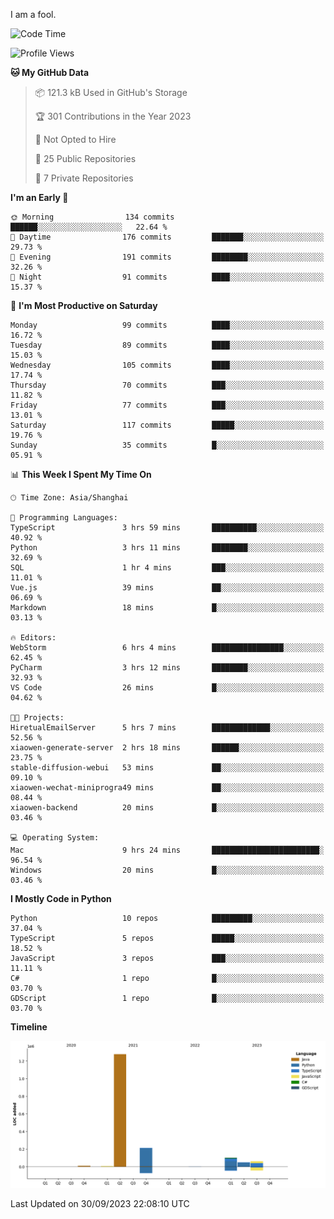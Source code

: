 I am a fool.

<!--START_SECTION:waka-->
![Code Time](http://img.shields.io/badge/Code%20Time-745%20hrs%2050%20mins-blue)

![Profile Views](http://img.shields.io/badge/Profile%20Views-1-blue)

**🐱 My GitHub Data** 

> 📦 121.3 kB Used in GitHub's Storage 
 > 
> 🏆 301 Contributions in the Year 2023
 > 
> 🚫 Not Opted to Hire
 > 
> 📜 25 Public Repositories 
 > 
> 🔑 7 Private Repositories 
 > 
**I'm an Early 🐤** 

```text
🌞 Morning                134 commits         ██████░░░░░░░░░░░░░░░░░░░   22.64 % 
🌆 Daytime                176 commits         ███████░░░░░░░░░░░░░░░░░░   29.73 % 
🌃 Evening                191 commits         ████████░░░░░░░░░░░░░░░░░   32.26 % 
🌙 Night                  91 commits          ████░░░░░░░░░░░░░░░░░░░░░   15.37 % 
```
📅 **I'm Most Productive on Saturday** 

```text
Monday                   99 commits          ████░░░░░░░░░░░░░░░░░░░░░   16.72 % 
Tuesday                  89 commits          ████░░░░░░░░░░░░░░░░░░░░░   15.03 % 
Wednesday                105 commits         ████░░░░░░░░░░░░░░░░░░░░░   17.74 % 
Thursday                 70 commits          ███░░░░░░░░░░░░░░░░░░░░░░   11.82 % 
Friday                   77 commits          ███░░░░░░░░░░░░░░░░░░░░░░   13.01 % 
Saturday                 117 commits         █████░░░░░░░░░░░░░░░░░░░░   19.76 % 
Sunday                   35 commits          █░░░░░░░░░░░░░░░░░░░░░░░░   05.91 % 
```


📊 **This Week I Spent My Time On** 

```text
🕑︎ Time Zone: Asia/Shanghai

💬 Programming Languages: 
TypeScript               3 hrs 59 mins       ██████████░░░░░░░░░░░░░░░   40.92 % 
Python                   3 hrs 11 mins       ████████░░░░░░░░░░░░░░░░░   32.69 % 
SQL                      1 hr 4 mins         ███░░░░░░░░░░░░░░░░░░░░░░   11.01 % 
Vue.js                   39 mins             ██░░░░░░░░░░░░░░░░░░░░░░░   06.69 % 
Markdown                 18 mins             █░░░░░░░░░░░░░░░░░░░░░░░░   03.13 % 

🔥 Editors: 
WebStorm                 6 hrs 4 mins        ████████████████░░░░░░░░░   62.45 % 
PyCharm                  3 hrs 12 mins       ████████░░░░░░░░░░░░░░░░░   32.93 % 
VS Code                  26 mins             █░░░░░░░░░░░░░░░░░░░░░░░░   04.62 % 

🐱‍💻 Projects: 
HiretualEmailServer      5 hrs 7 mins        █████████████░░░░░░░░░░░░   52.56 % 
xiaowen-generate-server  2 hrs 18 mins       ██████░░░░░░░░░░░░░░░░░░░   23.75 % 
stable-diffusion-webui   53 mins             ██░░░░░░░░░░░░░░░░░░░░░░░   09.10 % 
xiaowen-wechat-miniprogra49 mins             ██░░░░░░░░░░░░░░░░░░░░░░░   08.44 % 
xiaowen-backend          20 mins             █░░░░░░░░░░░░░░░░░░░░░░░░   03.46 % 

💻 Operating System: 
Mac                      9 hrs 24 mins       ████████████████████████░   96.54 % 
Windows                  20 mins             █░░░░░░░░░░░░░░░░░░░░░░░░   03.46 % 
```

**I Mostly Code in Python** 

```text
Python                   10 repos            █████████░░░░░░░░░░░░░░░░   37.04 % 
TypeScript               5 repos             █████░░░░░░░░░░░░░░░░░░░░   18.52 % 
JavaScript               3 repos             ███░░░░░░░░░░░░░░░░░░░░░░   11.11 % 
C#                       1 repo              █░░░░░░░░░░░░░░░░░░░░░░░░   03.70 % 
GDScript                 1 repo              █░░░░░░░░░░░░░░░░░░░░░░░░   03.70 % 
```



**Timeline**

![Lines of Code chart](https://raw.githubusercontent.com/VeejaLiu/VeejaLiu/master/assets/bar_graph.png)


 Last Updated on 30/09/2023 22:08:10 UTC
<!--END_SECTION:waka-->
